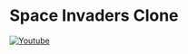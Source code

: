 # Space Invaders Clone

[![Youtube](https://img.youtube.com/vi/1qPwmLAN5Oc/0.jpg)](https://www.youtube.com/watch?v=1qPwmLAN5Oc)
